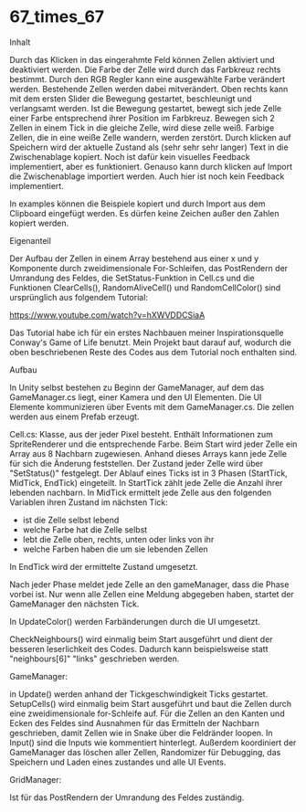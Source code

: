 # 67_times_67


Inhalt


Durch das Klicken in das eingerahmte Feld können Zellen aktiviert und deaktiviert werden. Die Farbe der Zelle wird durch das Farbkreuz rechts bestimmt. Durch den RGB Regler kann
eine ausgewählte Farbe verändert werden. Bestehende Zellen werden dabei mitverändert.
Oben rechts kann mit dem ersten Slider die Bewegung gestartet, beschleunigt und verlangsamt werden. Ist die Bewegung gestartet, bewegt sich jede Zelle einer Farbe entsprechend
ihrer Position im Farbkreuz. Bewegen sich 2 Zellen in einem Tick in die gleiche Zelle, wird diese zelle weiß. Farbige Zellen, die in eine weiße Zelle wandern, werden zerstört.
Durch klicken auf Speichern wird der aktuelle Zustand als (sehr sehr sehr langer) Text in die Zwischenablage kopiert. Noch ist dafür kein visuelles Feedback implementiert, aber
es funktioniert. Genauso kann durch klicken auf Import die Zwischenablage importiert werden. Auch hier ist noch kein Feedback implementiert.

In examples können die Beispiele kopiert und durch Import aus dem Clipboard eingefügt werden. Es dürfen keine Zeichen außer den Zahlen kopiert werden.




Eigenanteil


Der Aufbau der Zellen in einem Array bestehend aus einer x und y Komponente durch zweidimensionale For-Schleifen, das PostRendern der Umrandung des Feldes, die
SetStatus-Funktion in Cell.cs und die Funktionen ClearCells(), RandomAliveCell() und RandomCellColor() sind ursprünglich aus folgendem Tutorial:

https://www.youtube.com/watch?v=hXWVDDCSiaA

Das Tutorial habe ich für ein erstes Nachbauen meiner Inspirationsquelle Conway's Game of Life benutzt. Mein Projekt baut darauf auf, wodurch die oben beschriebenen Reste des
Codes aus dem Tutorial noch enthalten sind.




Aufbau


In Unity selbst bestehen zu Beginn der GameManager, auf dem das GameManager.cs liegt, einer Kamera und den UI Elementen. Die UI Elemente kommunizieren über Events mit dem
GameManager.cs. Die zellen werden aus einem Prefab erzeugt.


Cell.cs:
Klasse, aus der jeder Pixel besteht. Enthält Informationen zum SpriteRenderer und die entsprechende Farbe. Beim Start wird jeder Zelle ein Array aus 8 Nachbarn zugewiesen.
Anhand dieses Arrays kann jede Zelle für sich die Änderung feststellen. Der Zustand jeder Zelle wird über "SetStatus()" festgelegt. Der Ablauf eines Ticks ist in 3 Phasen
(StartTick, MidTick, EndTick) eingeteilt.
In StartTick zählt jede Zelle die Anzahl ihrer lebenden nachbarn.
In MidTick ermittelt jede Zelle aus den folgenden Variablen ihren Zustand im nächsten Tick:
- ist die Zelle selbst lebend
- welche Farbe hat die Zelle selbst
- lebt die Zelle oben, rechts, unten oder links von ihr
- welche Farben haben die um sie lebenden Zellen

In EndTick wird der ermittelte Zustand umgesetzt.

Nach jeder Phase meldet jede Zelle an den gameManager, dass die Phase vorbei ist. Nur wenn alle Zellen eine Meldung abgegeben haben, startet der GameManager den nächsten Tick.

In UpdateColor() werden Farbänderungen durch die UI umgesetzt.

CheckNeighbours() wird einmalig beim Start ausgeführt und dient der besseren leserlichkeit des Codes. Dadurch kann beispielsweise statt "neighbours[6]" "links" geschrieben
werden.


GameManager:

in Update() werden anhand der Tickgeschwindigkeit Ticks gestartet.
SetupCells() wird einmalig beim Start ausgeführt und baut die Zellen durch eine zweidimensionale for-Schleife auf. Für die Zellen an den Kanten und Ecken des Feldes sind
Ausnahmen für das Ermitteln der Nachbarn geschrieben, damit Zellen wie in Snake über die Feldränder loopen.
In Input() sind die Inputs wie kommentiert hinterlegt.
Außerdem koordiniert der GameManager das löschen aller Zellen, Randomizer für Debugging, das Speichern und Laden eines zustandes und alle UI Events.

GridManager:

Ist für das PostRendern der Umrandung des Feldes zuständig.

